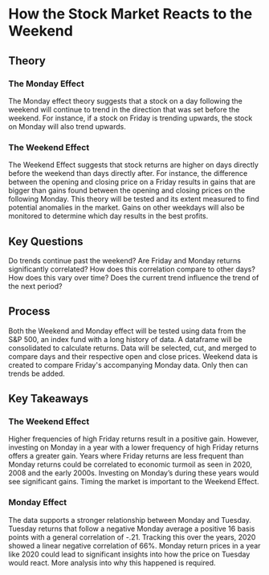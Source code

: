 # How the Stock Market Reacts to the Weekend 

## Theory

### The Monday Effect

The Monday effect theory suggests that a stock on a day following the weekend will continue to trend in the direction that was set before the weekend. For instance, if a stock on Friday is trending upwards, the stock on Monday will also trend upwards.

### The Weekend Effect

The Weekend Effect suggests that stock returns are higher on days directly before the weekend than days directly after. For instance, the difference between the opening and closing price on a Friday results in gains that are bigger than gains found between the opening and closing prices on the following Monday. This theory will be tested and its extent measured to find potential anomalies in the market. Gains on other weekdays will also be monitored to determine which day results in the best profits.

## Key Questions

Do trends continue past the weekend? Are Friday and Monday returns significantly correlated? How does this correlation compare to other days? How does this vary over time? Does the current trend influence the trend of the next period?

## Process

Both the Weekend and Monday effect will be tested using data from the S&P 500, an index fund with a long history of data. A dataframe will be consolidated to calculate returns. Data will be selected, cut, and merged to compare days and their respective open and close prices. Weekend data is created to compare Friday's accompanying Monday data. Only then can trends be added.

## Key Takeaways

### The Weekend Effect

Higher frequencies of high Friday returns result in a positive gain. However, investing on Monday in a year with a lower frequency of high Friday returns offers a greater gain. Years where Friday returns are less frequent than Monday returns could be correlated to economic turmoil as seen in 2020, 2008 and the early 2000s. Investing on Monday’s during these years would see significant gains. Timing the market is important to the Weekend Effect.

### Monday Effect

The data supports a stronger relationship between Monday and Tuesday. Tuesday returns that follow a negative Monday average a positive 16 basis points with a general correlation of -.21. Tracking this over the years, 2020 showed a linear negative correlation of 66%. Monday return prices in a year like 2020 could lead to significant insights into how the price on Tuesday would react. More analysis into why this happened is required. 



